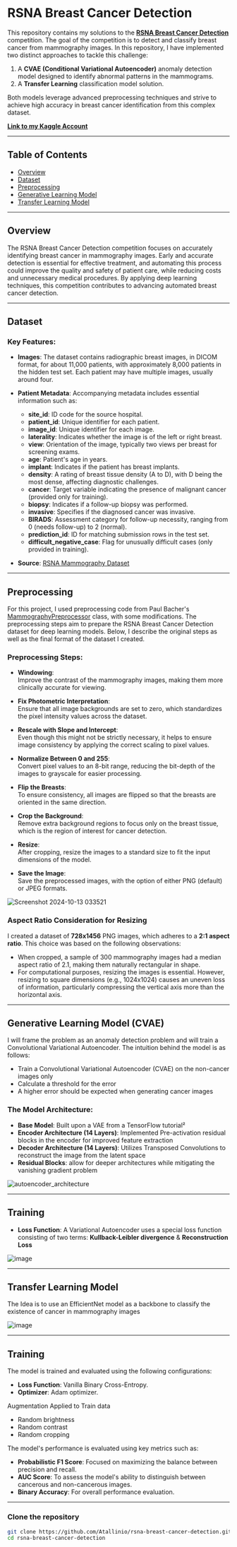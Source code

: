 # RSNA Breast Cancer Detection

This repository contains my solutions to the [**RSNA Breast Cancer Detection**](https://www.kaggle.com/competitions/rsna-breast-cancer-detection/) competition. The goal of the competition is to detect and classify breast cancer from mammography images. In this repository, I have implemented two distinct approaches to tackle this challenge:

1. A **CVAE (Conditional Variational Autoencoder)** anomaly detection model designed to identify abnormal patterns in the mammograms.
2. A **Transfer Learning** classification model solution.

Both models leverage advanced preprocessing techniques and strive to achieve high accuracy in breast cancer identification from this complex dataset.

[**Link to my Kaggle Account**](https://www.kaggle.com/joeatallah)

---

## Table of Contents

- [Overview](#overview)
- [Dataset](#dataset)
- [Preprocessing](#preprocessing)
- [Generative Learning Model](#generative-learning-model-(cvae))
- [Transfer Learning Model](#transfer-learning-model)

---

## Overview

The RSNA Breast Cancer Detection competition focuses on accurately identifying breast cancer in mammography images. Early and accurate detection is essential for effective treatment, and automating this process could improve the quality and safety of patient care, while reducing costs and unnecessary medical procedures. By applying deep learning techniques, this competition contributes to advancing automated breast cancer detection.

---

## Dataset

### Key Features:

- **Images**: The dataset contains radiographic breast images, in DICOM format, for about 11,000 patients, with approximately 8,000 patients in the hidden test set. Each patient may have multiple images, usually around four.
- **Patient Metadata**: Accompanying metadata includes essential information such as:
  - **site_id**: ID code for the source hospital.
  - **patient_id**: Unique identifier for each patient.
  - **image_id**: Unique identifier for each image.
  - **laterality**: Indicates whether the image is of the left or right breast.
  - **view**: Orientation of the image, typically two views per breast for screening exams.
  - **age**: Patient's age in years.
  - **implant**: Indicates if the patient has breast implants.
  - **density**: A rating of breast tissue density (A to D), with D being the most dense, affecting diagnostic challenges.
  - **cancer**: Target variable indicating the presence of malignant cancer (provided only for training).
  - **biopsy**: Indicates if a follow-up biopsy was performed.
  - **invasive**: Specifies if the diagnosed cancer was invasive.
  - **BIRADS**: Assessment category for follow-up necessity, ranging from 0 (needs follow-up) to 2 (normal).
  - **prediction_id**: ID for matching submission rows in the test set.
  - **difficult_negative_case**: Flag for unusually difficult cases (only provided in training).

- **Source**: [RSNA Mammography Dataset](https://www.kaggle.com/competitions/rsna-breast-cancer-detection/data)

---

## Preprocessing

For this project, I used preprocessing code from Paul Bacher's [MammographyPreprocessor](https://www.kaggle.com/code/paulbacher/custom-preprocessor-rsna-breast-cancer#About-resizing-parameter) class, with some modifications. The preprocessing steps aim to prepare the RSNA Breast Cancer Detection dataset for deep learning models. Below, I describe the original steps as well as the final format of the dataset I created.

### **Preprocessing Steps:**

- **Windowing**:  
  Improve the contrast of the mammography images, making them more clinically accurate for viewing.

- **Fix Photometric Interpretation**:  
  Ensure that all image backgrounds are set to zero, which standardizes the pixel intensity values across the dataset.

- **Rescale with Slope and Intercept**:  
  Even though this might not be strictly necessary, it helps to ensure image consistency by applying the correct scaling to pixel values.

- **Normalize Between 0 and 255**:  
  Convert pixel values to an 8-bit range, reducing the bit-depth of the images to grayscale for easier processing.

- **Flip the Breasts**:  
  To ensure consistency, all images are flipped so that the breasts are oriented in the same direction.

- **Crop the Background**:  
  Remove extra background regions to focus only on the breast tissue, which is the region of interest for cancer detection.

- **Resize**:  
  After cropping, resize the images to a standard size to fit the input dimensions of the model.

- **Save the Image**:  
  Save the preprocessed images, with the option of either PNG (default) or JPEG formats.


![Screenshot 2024-10-13 033521](https://github.com/user-attachments/assets/6f5c38a4-4f81-4a00-97c1-e14c1afd7afc)



### **Aspect Ratio Consideration for Resizing**

I created a dataset of **728x1456** PNG images, which adheres to a **2:1 aspect ratio**. This choice was based on the following observations:

- When cropped, a sample of 300 mammography images had a median aspect ratio of 2.1, making them naturally rectangular in shape.
- For computational purposes, resizing the images is essential. However, resizing to square dimensions (e.g., 1024x1024) causes an uneven loss of information, particularly compressing the vertical axis more than the horizontal axis.

---

## Generative Learning Model (CVAE)

I will frame the problem as an anomaly detection problem and will train a Convolutional Variational Autoencoder. 
The intuition behind the model is as follows:

- Train a Convolutional Variational Autoencoder (CVAE) on the non-cancer images only
- Calculate a threshold for the error
- A higher error should be expected when generating cancer images

### **The Model Architecture**:
- **Base Model**: Built upon a VAE from a TensorFlow tutorial² 
- **Encoder Architecture (14 Layers)**: Implemented Pre-activation residual blocks in the encoder for improved feature extraction
- **Decoder Architecture (14 Layers)**: Utilizes Transposed Convolutions to reconstruct the image from the latent space
- **Residual Blocks**: allow for deeper architectures while mitigating the vanishing gradient problem



![autoencoder_architecture](https://github.com/user-attachments/assets/7a424bf0-11c3-4a96-897b-486b5e10675e)




---

## Training 

- **Loss Function**: A Variational Autoencoder uses a special loss function consisting of two terms: **Kullback-Leibler divergence** & **Reconstruction Loss**

![image](https://github.com/user-attachments/assets/fae1ec1f-2659-456c-b11c-e0337c97b585)


---
## Transfer Learning Model

The Idea is to use an EfficientNet model as a backbone to classify the existence of cancer in mammography images

![image](https://github.com/user-attachments/assets/f49d8c12-a0d3-44cd-99ea-3fcc3f263c20)

---

## Training

The model is trained and evaluated using the following configurations:
- **Loss Function**: Vanilla Binary Cross-Entropy.
- **Optimizer**: Adam optimizer.

Augmentation Applied to Train data
- Random brightness
- Random contrast
- Random cropping


The model's performance is evaluated using key metrics such as:
- **Probabilistic F1 Score**: Focused on maximizing the balance between precision and recall.
- **AUC Score**: To assess the model's ability to distinguish between cancerous and non-cancerous images.
- **Binary Accuracy**: For overall performance evaluation.

---

### Clone the repository

```bash
git clone https://github.com/Atallinio/rsna-breast-cancer-detection.git
cd rsna-breast-cancer-detection
